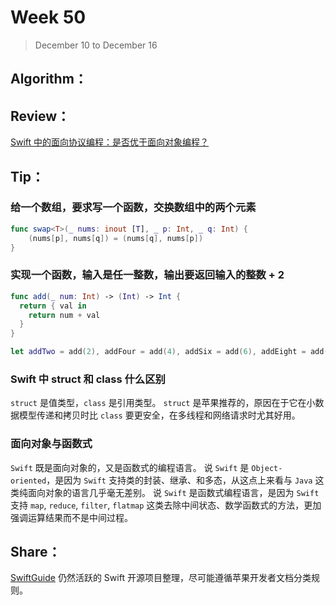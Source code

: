 # Week 50

> December 10 to December 16

## Algorithm：


## Review：
[Swift 中的面向协议编程：是否优于面向对象编程？](https://swift.gg/2018/12/03/pop-vs-oop/)

## Tip：
### 给一个数组，要求写一个函数，交换数组中的两个元素
```swift
func swap<T>(_ nums: inout [T], _ p: Int, _ q: Int) {
    (nums[p], nums[q]) = (nums[q], nums[p])
}
```

### 实现一个函数，输入是任一整数，输出要返回输入的整数 + 2
```swift
func add(_ num: Int) -> (Int) -> Int {
  return { val in
    return num + val
  }
}

let addTwo = add(2), addFour = add(4), addSix = add(6), addEight = add(8)
```

### Swift 中 struct 和 class 什么区别
`struct` 是值类型，`class` 是引用类型。
`struct` 是苹果推荐的，原因在于它在小数据模型传递和拷贝时比 `class` 要更安全，在多线程和网络请求时尤其好用。

### 面向对象与函数式
`Swift` 既是面向对象的，又是函数式的编程语言。
说 `Swift` 是 `Object-oriented`，是因为 `Swift` 支持类的封装、继承、和多态，从这点上来看与 `Java` 这类纯面向对象的语言几乎毫无差别。
说 `Swift` 是函数式编程语言，是因为 `Swift` 支持 `map`, `reduce`, `filter`, `flatmap` 这类去除中间状态、数学函数式的方法，更加强调运算结果而不是中间过程。

## Share：
[SwiftGuide](https://github.com/ipader/SwiftGuide)
仍然活跃的 Swift 开源项目整理，尽可能遵循苹果开发者文档分类规则。